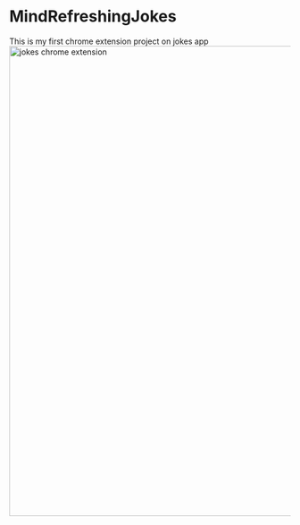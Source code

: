 # MindRefreshingJokes
This is my first chrome extension project on jokes app
<img width="841" alt="jokes chrome extension" src="https://user-images.githubusercontent.com/74593517/135034014-327c9e1b-c7ff-44cb-8667-3401ba93912b.png">
